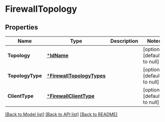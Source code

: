 # FirewallTopology

## Properties
Name | Type | Description | Notes
------------ | ------------- | ------------- | -------------
**Topology** | [***IdName**](IdName.md) |  | [optional] [default to null]
**TopologyType** | [***FirewallTopologyTypes**](firewallTopologyTypes.md) |  | [optional] [default to null]
**ClientType** | [***FirewallClientType**](firewallClientType.md) |  | [optional] [default to null]

[[Back to Model list]](../README.md#documentation-for-models) [[Back to API list]](../README.md#documentation-for-api-endpoints) [[Back to README]](../README.md)

